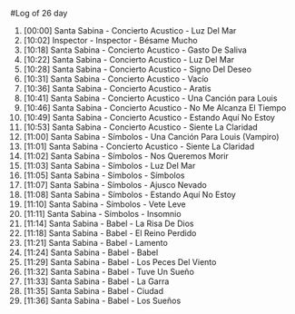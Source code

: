 #Log of 26 day

1. [00:00] Santa Sabina - Concierto Acustico - Luz Del Mar
1. [10:02] Inspector - Inspector - Bésame Mucho
1. [10:18] Santa Sabina - Concierto Acustico - Gasto De Saliva
1. [10:22] Santa Sabina - Concierto Acustico - Luz Del Mar
1. [10:28] Santa Sabina - Concierto Acustico - Signo Del Deseo
1. [10:31] Santa Sabina - Concierto Acustico - Vacío
1. [10:36] Santa Sabina - Concierto Acustico - Aratis
1. [10:41] Santa Sabina - Concierto Acustico - Una Canción para Louis
1. [10:46] Santa Sabina - Concierto Acustico - No Me Alcanza El Tiempo
1. [10:49] Santa Sabina - Concierto Acustico - Estando Aquí No Estoy
1. [10:53] Santa Sabina - Concierto Acustico - Siente La Claridad
1. [11:00] Santa Sabina - Símbolos - Una Canción Para Louis (Vampiro)
1. [11:01] Santa Sabina - Concierto Acustico - Siente La Claridad
1. [11:02] Santa Sabina - Símbolos - Nos Queremos Morir
1. [11:03] Santa Sabina - Símbolos - Luz Del Mar
1. [11:05] Santa Sabina - Símbolos - Símbolos
1. [11:07] Santa Sabina - Símbolos - Ajusco Nevado
1. [11:08] Santa Sabina - Símbolos - Estando Aquí No Estoy
1. [11:10] Santa Sabina - Símbolos - Vete Leve
1. [11:11] Santa Sabina - Símbolos - Insomnio
1. [11:14] Santa Sabina - Babel - La Risa De Dios
1. [11:18] Santa Sabina - Babel - El Reino Perdido
1. [11:21] Santa Sabina - Babel - Lamento
1. [11:24] Santa Sabina - Babel - Babel
1. [11:29] Santa Sabina - Babel - Los Peces Del Viento
1. [11:32] Santa Sabina - Babel - Tuve Un Sueño
1. [11:33] Santa Sabina - Babel - La Garra
1. [11:35] Santa Sabina - Babel - Ciudad
1. [11:36] Santa Sabina - Babel - Los Sueños
